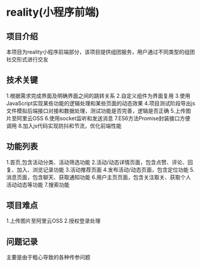 # reality(小程序前端)
## 项目介绍
本项目为reality小程序前端部分，该项目提供组团服务，用户通过不同类型的组团社交形式进行交友

## 技术关键
1.根据需求完成界面及明确界面之间的跳转关系
2.自定义组件为界面复用
3.使用JavaScript实现某些功能的逻辑处理和某些页面的动态效果
4.项目测试阶段导出js文件模拟后端接口对接和数据处理，测试功能是否完善，逻辑是否正确
5.上传图片至阿里云OSS
6.使用socket监听和发送消息
7.ES6方法Promise封装接口方便调用
8.加入js代码实现防抖和节流，优化前端性能

## 功能列表
1.首页,包含活动分类、活动筛选功能
2.活动/动态详情页面，包含点赞、评论、回复、加入、浏览记录功能
3.活动推荐页面
4.发布活动/动态页面，包含定位功能
5.消息页面，包含聊天、获取通知功能
6.用户主页页面，包含关注取关、获取个人活动动态等功能
7.搜索功能

## 项目难点
1.上传图片至阿里云OSS
2.授权登录处理

## 问题记录
主要是由于粗心导致的各种传参问题
